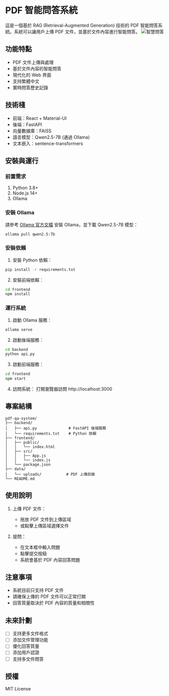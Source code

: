 # PDF 智能問答系統

這是一個基於 RAG (Retrieval-Augmented Generation) 技術的 PDF 智能問答系統。系統可以讓用戶上傳 PDF 文件，並基於文件內容進行智能問答。
![智慧問答](https://github.com/user-attachments/assets/8ab951d3-b0a1-4c59-973b-522f8bc46acf)


## 功能特點

- PDF 文件上傳與處理
- 基於文件內容的智能問答
- 現代化的 Web 界面
- 支持繁體中文
- 實時問答歷史記錄

## 技術棧

- 前端：React + Material-UI
- 後端：FastAPI
- 向量數據庫：FAISS
- 語言模型：Qwen2.5-7B (通過 Ollama)
- 文本嵌入：sentence-transformers

## 安裝與運行

### 前置需求

1. Python 3.8+
2. Node.js 14+
3. Ollama

### 安裝 Ollama

請參考 [Ollama 官方文檔](https://ollama.ai/) 安裝 Ollama，並下載 Qwen2.5-7B 模型：

```bash
ollama pull qwen2.5:7b
```

### 安裝依賴

1. 安裝 Python 依賴：
```bash
pip install -r requirements.txt
```

2. 安裝前端依賴：
```bash
cd frontend
npm install
```

### 運行系統

1. 啟動 Ollama 服務：
```bash
ollama serve
```

2. 啟動後端服務：
```bash
cd backend
python api.py
```

3. 啟動前端服務：
```bash
cd frontend
npm start
```

4. 訪問系統：
打開瀏覽器訪問 http://localhost:3000

## 專案結構

```
pdf-qa-system/
├── backend/
│   ├── api.py              # FastAPI 後端服務
│   └── requirements.txt    # Python 依賴
├── frontend/
│   ├── public/
│   │   └── index.html
│   ├── src/
│   │   ├── App.js
│   │   └── index.js
│   └── package.json
├── data/
│   └── uploads/           # PDF 上傳目錄
└── README.md
```

## 使用說明

1. 上傳 PDF 文件：
   - 拖放 PDF 文件到上傳區域
   - 或點擊上傳區域選擇文件

2. 提問：
   - 在文本框中輸入問題
   - 點擊提交按鈕
   - 系統會基於 PDF 內容回答問題

## 注意事項

- 系統目前只支持 PDF 文件
- 請確保上傳的 PDF 文件可以正常打開
- 回答質量取決於 PDF 內容的質量和相關性

## 未來計劃

- [ ] 支持更多文件格式
- [ ] 添加文件管理功能
- [ ] 優化回答質量
- [ ] 添加用戶認證
- [ ] 支持多文件問答

## 授權

MIT License 

